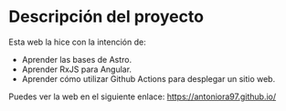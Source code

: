 # Descripción del proyecto

Esta web la hice con la intención de:
- Aprender las bases de Astro.
- Aprender RxJS para Angular.
- Aprender cómo utilizar Github Actions para desplegar un sitio web.

Puedes ver la web en el siguiente enlace: https://antoniora97.github.io/
